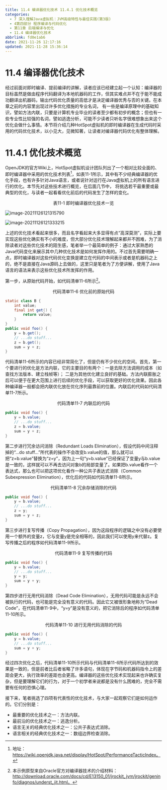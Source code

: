 ```yaml
---
title: 11.4 编译器优化技术 11.4.1 优化技术概览
categories: 
  - 7 深入理解Java虛拟机：JVM高级特性与最佳实践(第3版)
  - 4第四部分 程序编译与代码优化
  - 第11章 后端编译与优化
  - 11.4 编译器优化技术
abbrlink: fd0e1ab6
date: 2021-11-26 12:17:16
updated: 2021-11-28 15:36:14
---
```

# 11.4 编译器优化技术
经过前面对即时编译、提前编译的讲解，读者应该已经建立起一个认知：编译器的目标虽然是做由程序代码翻译为本地机器码的工作，但其实难点并不在于能不能成功翻译出机器码，输出代码优化质量的高低才是决定编译器优秀与否的关键。在本章之前的内容里出现过许多优化措施的专业名词， 有一些是编译原理中的基础知识，譬如方法内联，只要是计算机专业毕业的读者至少都有初步的概念；但也有一些专业性比较强的名词，譬如逃逸分析，可能不少读者只听名字很难想象出来这个优化会做什么事情。本节将介绍几种HotSpot虚拟机的即时编译器在生成代码时采用的代码优化技术，以小见大，见微知著，让读者对编译器代码优化有整体理解。

# 11.4.1 优化技术概览
OpenJDK的官方Wiki上，HotSpot虚拟机设计团队列出了一个相对比较全面的、即时编译器中采用的优化技术列表[^1]，如表11-1所示，其中有不少经典编译器的优化手段，也有许多针对Java语言，或者说针对运行在Java虚拟机上的所有语言进行的优化。本节先对这些技术进行概览，在后面几节中， 将挑选若干最重要或最典型的优化，与读者一起看看优化前后的代码发生了怎样的变化。

<center>表11-1 即时编译器优化技术一览</center>

![image-20211126121315790](https://gitee.com/XiaoLan223/images/raw/master/Blog/Sum/20211126121316.png)

![image-20211126121333215](https://gitee.com/XiaoLan223/images/raw/master/Blog/Sum/20211126121333.png)

上述的优化技术看起来很多，而且名字看起来大多显得有点“高深莫测”，实际上要实现这些优化确实有不小的难度，但大部分优化技术理解起来都并不困难，为了消除读者对这些优化技术的陌生感，笔者举一个最简单的例子：通过大家熟悉的Java代码变化来展示其中几种优化技术是如何发挥作用的。不过首先需要明确一点，即时编译器对这些代码优化变换是建立在代码的中间表示或者是机器码之上的，绝不是直接在Java源码上去做的，这里只是笔者为了方便讲解，使用了Java语言的语法来表示这些优化技术所发挥的作用。

第一步，从原始代码开始，如代码清单11-6所示[^2]。

<center>代码清单11-6 优化前的原始代码</center>

```java
static class B {
    int value;
    final int get() {
        return value;
    }
}
public void foo() {
    y = b.get();
    // ...do stuff... 
    z = b.get();
    sum = y + z;
}
```
代码清单11-6所示的内容已经非常简化了，但是仍有不少优化的空间。首先，第一个要进行的优化是方法内联，它的主要目的有两个：一是去除方法调用的成本（如查找方法版本、建立栈帧等）； 二是为其他优化建立良好的基础。方法内联膨胀之后可以便于在更大范围上进行后续的优化手段，可以获取更好的优化效果。因此各种编译器一般都会把内联优化放在优化序列最靠前的位置。内联后的代码如代码清单11-7所示。

<center>代码清单11-7 内联后的代码</center>

```java
public void foo() {
    y = b.value;
    // ...do stuff... 
    z = b.value;
    sum = y + z;
}
```

第二步进行冗余访问消除（Redundant Loads Elimination），假设代码中间注释掉的“…do stuff…”所代表的操作不会改变b.value的值，那么就可以把“z=b.value”替换为“z=y”，因为上一句“y=b.value”已经保证了变量y与b.value是一致的，这样就可以不再去访问对象b的局部变量了。如果把b.value看作一个表达式，那么也可以把这项优化看作一种公共子表达式消除（Common Subexpression Elimination），优化后的代码如代码清单11-8所示。

<center>代码清单11-8 冗余存储消除的代码</center>

```java
public void foo() {
    y = b.value;
    // ...do stuff... 
    z = y;
    sum = y + z;
}
```
第三步进行复写传播（Copy Propagation），因为这段程序的逻辑之中没有必要使用一个额外的变量z，它与变量y是完全相等的，因此我们可以使用y来代替z。复写传播之后的程序如代码清单11-9所示。

<center>代码清单11-9 复写传播的代码</center>

```java
public void foo() {
    y = b.value;
    // ...do stuff... 
    y = y;
    sum = y + y;
}
```
第四步进行无用代码消除（Dead Code Elimination），无用代码可能是永远不会被执行的代码，也可能是完全没有意义的代码。因此它又被很形象地称为“Dead Code”，在代码清单11-9中，“y=y”是没有意义的，把它消除后的程序如代码清单11-10所示。

<center>代码清单11-10 进行无用代码消除的代码</center>

```java
public void foo() {
    y = b.value;
    // ...do stuff... 
    sum = y + y;
}
```
经过四次优化之后，代码清单11-10所示代码与代码清单11-6所示代码所达到的效果是一致的，但是前者比后者省略了许多语句，体现在字节码和机器码指令上的差距会更大，执行效率的差距也会更高。编译器的这些优化技术实现起来也许确实复杂，但是要理解它们的行为，对于一个初学者来说都是没有什么困难的，完全不需要有任何的恐惧心理。

接下来，笔者挑选了四项有代表性的优化技术，与大家一起观察它们是如何运作的。它们分别是：

- 最重要的优化技术之一：方法内联。
- 最前沿的优化技术之一：逃逸分析。
- 语言无关的经典优化技术之一：公共子表达式消除。
- 语言相关的经典优化技术之一：数组边界检查消除。

[^1]: 地址：https://wiki.openjdk.java.net/display/HotSpot/PerformanceTacticIndex。 
[^2]: 本示例原型来自Oracle官方对编译器技术的介绍材料： http://download.oracle.com/docs/cd/E13150_01/jrockit_jvm/jrockit/geninfo/diagnos/underst_jit.html。

